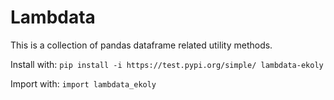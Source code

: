 # Lambdata

This is a collection of pandas dataframe related utility methods.

Install with:
`pip install -i https://test.pypi.org/simple/ lambdata-ekoly`

Import with:
`import lambdata_ekoly`
